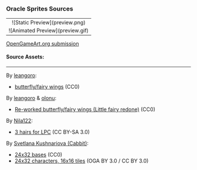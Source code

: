 ### Oracle Sprites Sources

<table style="border: 0px;">
  <tr style="border: 0px;">
    <td style="border: 0px; vertical-align: top; text-align: center;">
      ![Static Preview](preview.png)
    </td>
  </tr>
  <tr style="border: 0px;">
    <td style="border: 0px; vertical-align: top; text-align: center;">
      ![Animated Preview](preview.gif)
    </td>
  </tr>
</table>


[OpenGameArt.org submission](https://opengameart.org/node/83626)

#### Source Assets:
---

By [leangoro](https://openclipart.org/user-detail/leangoro):
- [butterfly/fairy wings](https://openclipart.org/detail/194497) (CC0)

By [leangoro](https://openclipart.org/user-detail/leangoro) & [olonu](https://github.com/olonu):
- [Re-worked butterfly/fairy wings (Little fairy redone)](https://github.com/arianne/stendhal/issues/149) (CC0)

By [Nila122](https://opengameart.org/users/nila122):
- [3 hairs for LPC](https://opengameart.org/node/29293) (CC BY-SA 3.0)

By [Svetlana Kushnariova (Cabbit)](https://opengameart.org/users/cabbit):
- [24x32 bases](https://opengameart.org/node/24944) (CC0)
- [24x32 characters, 16x16 tiles](https://opengameart.org/node/72969) (OGA BY 3.0 / CC BY 3.0)
